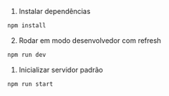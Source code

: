 1. Instalar dependências

```bash
npm install
```

2. Rodar em modo desenvolvedor com refresh

```bash
npm run dev
```

1. Inicializar servidor padrão

```bash
npm run start
```
